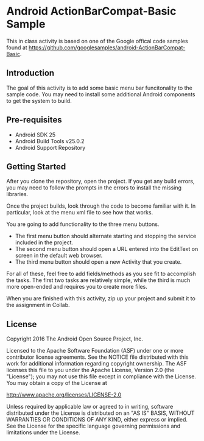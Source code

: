 
Android ActionBarCompat-Basic Sample
===================================

This in class activity is based on one of the Google offical code samples found
at https://github.com/googlesamples/android-ActionBarCompat-Basic.

Introduction
------------

The goal of this activity is to add some basic menu bar funcitonality to the sample
code.  You may need to install some additional Android components to get the system 
to build.

Pre-requisites
--------------

- Android SDK 25
- Android Build Tools v25.0.2
- Android Support Repository

Getting Started
---------------

After you clone the repository, open the project.  If you get any build errors, you 
may need to follow the prompts in the errors to install the missing libraries.

Once the project builds, look through the code to become familiar with it.  In 
particular, look at the menu xml file to see how that works.

You are going to add functionality to the three menu buttons.

- The first menu button should alternate starting and stopping the service included in the project.  
- The second menu button should open a URL entered into the EditText on screen in the default web browser.
- The third menu button should open a new Activity that you create.

For all of these, feel free to add fields/methods as you see fit to accomplish the tasks.
The first two tasks are relatively simple, while the third is much more open-ended and
requires you to create more files.

When you are finished with this activity, zip up your project and submit it to the assignment
in Collab.

License
-------

Copyright 2016 The Android Open Source Project, Inc.

Licensed to the Apache Software Foundation (ASF) under one or more contributor
license agreements.  See the NOTICE file distributed with this work for
additional information regarding copyright ownership.  The ASF licenses this
file to you under the Apache License, Version 2.0 (the "License"); you may not
use this file except in compliance with the License.  You may obtain a copy of
the License at

http://www.apache.org/licenses/LICENSE-2.0

Unless required by applicable law or agreed to in writing, software
distributed under the License is distributed on an "AS IS" BASIS, WITHOUT
WARRANTIES OR CONDITIONS OF ANY KIND, either express or implied.  See the
License for the specific language governing permissions and limitations under
the License.
